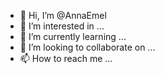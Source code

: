 - 👋 Hi, I’m @AnnaEmel
- 👀 I’m interested in ...
- 🌱 I’m currently learning ...
- 💞️ I’m looking to collaborate on ...
- 📫 How to reach me ...

<!---
AnnaEmel/AnnaEmel is a ✨ special ✨ repository because its `README.md` (this file) appears on your GitHub profile.
You can click the Preview link to take a look at your changes.
--->
